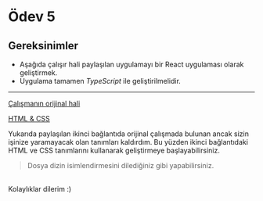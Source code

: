 # Ödev 5

## Gereksinimler
  - Aşağıda çalışır hali paylaşılan uygulamayı bir React uygulaması olarak geliştirmek. 
  - Uygulama tamamen *TypeScript* ile geliştirilmelidir.

-----------

  [Çalışmanın orijinal hali](https://codepen.io/dmitrysharabin/pen/MWgQNYZ)

  [HTML & CSS](https://codepen.io/mehmetseven/pen/OJRzLjV)

Yukarıda paylaşılan ikinci bağlantıda orijinal çalışmada bulunan ancak sizin işinize yaramayacak olan tanımları kaldırdım. Bu yüzden ikinci bağlantıdaki HTML ve CSS tanımlarını kullanarak geliştirmeye başlayabilirsiniz.


> Dosya dizin isimlendirmesini dilediğiniz gibi yapabilirsiniz. 

\
Kolaylıklar dilerim :)
